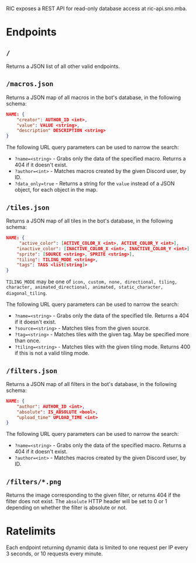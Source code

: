 RIC exposes a REST API for read-only database access at ric-api.sno.mba.

# Endpoints

## `/`
Returns a JSON list of all other valid endpoints.

## `/macros.json`
Returns a JSON map of all macros in the bot's database, in the following schema:

```json
NAME: {
    "creator": AUTHOR_ID <int>,
    "value": VALUE <string>,
    "description" DESCRIPTION <string>
}
```
The following URL query parameters can be used to narrow the search:
- `?name=<string>` - Grabs only the data of the specified macro. Returns a 404 if it doesn't exist.
- `?author=<int>` - Matches macros created by the given Discord user, by ID.
- `?data_only=true` - Returns a string for the `value` instead of a JSON object, for each object in the map.

## `/tiles.json`
Returns a JSON map of all tiles in the bot's database, in the following schema:

```json
NAME: {
	 "active_color": [ACTIVE_COLOR_X <int>, ACTIVE_COLOR_Y <int>],
    "inactive_color": [INACTIVE_COLOR_X <int>, INACTIVE_COLOR_Y <int>],
    "sprite": [SOURCE <string>, SPRITE <string>],
    "tiling": TILING_MODE <string>,
    "tags": TAGS <list[string]>
}
```
`TILING_MODE` may be one of `icon, custom, none, directional, tiling, character, animated_directional, animated, static_character, diagonal_tiling`.

The following URL query parameters can be used to narrow the search:
- `?name=<string>` - Grabs only the data of the specified tile. Returns a 404 if it doesn't exist.
- `?source=<string>` - Matches tiles from the given source.
- `?tag=<string>` - Matches tiles with the given tag. May be specified more than once.
- `?tiling=<string>` - Matches tiles with the given tiling mode. Returns 400 if this is not a valid tiling mode.

## `/filters.json`
Returns a JSON map of all filters in the bot's database, in the following schema:

```json
NAME: {
    "author": AUTHOR_ID <int>,
    "absolute": IS_ABSOLUTE <bool>,
    "upload_time" UPLOAD_TIME <int>
}
```
The following URL query parameters can be used to narrow the search:
- `?name=<string>` - Grabs only the data of the specified macro. Returns a 404 if it doesn't exist.
- `?author=<int>` - Matches macros created by the given Discord user, by ID.

## `/filters/*.png`
Returns the image corresponding to the given filter, or returns 404 if the filter does not exist.
The `absolute` HTTP header will be set to 0 or 1 depending on whether the filter is absolute or not.

# Ratelimits

Each endpoint returning dynamic data is limited to one request per IP every 3 seconds, or 10 requests every minute.
